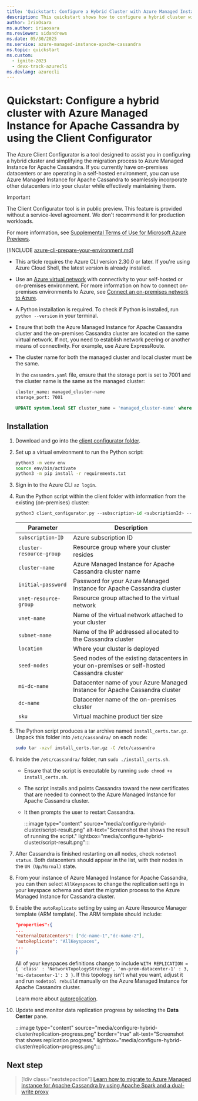 ```yaml
---
title: 'Quickstart: Configure a Hybrid Cluster with Azure Managed Instance for Apache Cassandra Client Configurator'
description: This quickstart shows how to configure a hybrid cluster with the Azure Managed Instance for Apache Cassandra Client Configurator.
author: IriaOsara
ms.author: iriaosara
ms.reviewer: sidandrews
ms.date: 05/30/2025
ms.service: azure-managed-instance-apache-cassandra
ms.topic: quickstart
ms.custom:
  - ignite-2023
  - devx-track-azurecli
ms.devlang: azurecli
---
```


# Quickstart: Configure a hybrid cluster with Azure Managed Instance for Apache Cassandra by using the Client Configurator

The Azure Client Configurator is a tool designed to assist you in configuring a hybrid cluster and simplifying the migration process to Azure Managed Instance for Apache Cassandra. If you currently have on-premises datacenters or are operating in a self-hosted environment, you can use Azure Managed Instance for Apache Cassandra to seamlessly incorporate other datacenters into your cluster while effectively maintaining them.

> [!IMPORTANT]
> The Client Configurator tool is in public preview. This feature is provided without a service-level agreement. We don't recommend it for production workloads.
>
> For more information, see [Supplemental Terms of Use for Microsoft Azure Previews](https://azure.microsoft.com/support/legal/preview-supplemental-terms/).

[!INCLUDE [azure-cli-prepare-your-environment.md](~/reusable-content/azure-cli/azure-cli-prepare-your-environment.md)]

- This article requires the Azure CLI version 2.30.0 or later. If you're using Azure Cloud Shell, the latest version is already installed.
- Use an [Azure virtual network](/azure/virtual-network/virtual-networks-overview) with connectivity to your self-hosted or on-premises environment. For more information on how to connect on-premises environments to Azure, see [Connect an on-premises network to Azure](/azure/architecture/reference-architectures/hybrid-networking/).
- A Python installation is required. To check if Python is installed, run `python --version` in your terminal.
- Ensure that both the Azure Managed Instance for Apache Cassandra cluster and the on-premises Cassandra cluster are located on the same virtual network. If not, you need to establish network peering or another means of connectivity. For example, use Azure ExpressRoute.
- The cluster name for both the managed cluster and local cluster must be the same.
  
  In the `cassandra.yaml` file, ensure that the storage port is set to 7001 and the cluster name is the same as the managed cluster:

  ```bash
  cluster_name: managed_cluster-name
  storage_port: 7001
   ```
    
  ```sql
  UPDATE system.local SET cluster_name = 'managed_cluster-name' where key='local';
  ```

## Installation

1. Download and go into the [client configurator folder](https://aka.ms/configurator-tool).
1. Set up a virtual environment to run the Python script:

    ```bash
    python3 -m venv env
    source env/bin/activate
    python3 -m pip install -r requirements.txt
    ```

1. Sign in to the Azure CLI `az login`.
1. Run the Python script within the client folder with information from the existing (on-premises) cluster:

    ```python
    python3 client_configurator.py --subscription-id <subcriptionId> --cluster-resource-group <clusterResourceGroup> --cluster-name <clusterName> --initial-password <initialPassword> --vnet-resource-group <vnetResourceGroup> --vnet-name <vnetName> --subnet-name <subnetName> --location <location> --seed-nodes <seed1 seed2 seed3> --mi-dc-name <managedInstanceDataCenterName> --dc-name <onPremDataCenterName> --sku <sku>
    ```

    |Parameter|Description|
    |---------|-----------|
    `subscription-ID`| Azure subscription ID
    `cluster-resource-group`| Resource group where your cluster resides
    `cluster-name`| Azure Managed Instance for Apache Cassandra cluster name
    `initial-password`| Password for your Azure Managed Instance for Apache Cassandra cluster
    `vnet-resource-group`| Resource group attached to the virtual network
    `vnet-name`| Name of the virtual network attached to your cluster
    `subnet-name`| Name of the IP addressed allocated to the Cassandra cluster
    `location`| Where your cluster is deployed
    `seed-nodes`| Seed nodes of the existing datacenters in your on-premises or self-hosted Cassandra cluster
    `mi-dc-name`| Datacenter name of your Azure Managed Instance for Apache Cassandra cluster
    `dc-name`| Datacenter name of the on-premises cluster
    `sku`| Virtual machine product tier size

1. The Python script produces a tar archive named `install_certs.tar.gz`. Unpack this folder into `/etc/cassandra/` on each node:

      ```bash
      sudo tar -xzvf install_certs.tar.gz -C /etc/cassandra
      ```

1. Inside the `/etc/cassandra/` folder, run `sudo ./install_certs.sh`.
   * Ensure that the script is executable by running `sudo chmod +x install_certs.sh`.
   * The script installs and points Cassandra toward the new certificates that are needed to connect to the Azure Managed Instance for Apache Cassandra cluster.
   * It then prompts the user to restart Cassandra.

     :::image type="content" source="media/configure-hybrid-cluster/script-result.png" alt-text="Screenshot that shows the result of running the script." lightbox="media/configure-hybrid-cluster/script-result.png":::

1. After Cassandra is finished restarting on all nodes, check `nodetool status`. Both datacenters should appear in the list, with their nodes in the `UN (Up/Normal)` state.
1. From your instance of Azure Managed Instance for Apache Cassandra, you can then select `AllKeyspaces` to change the replication settings in your keyspace schema and start the migration process to the Azure Managed Instance for Cassandra cluster.
1. Enable the `autoReplicate` setting by using an Azure Resource Manager template (ARM template). The ARM template should include:

    ```json
    "properties":{
    ...
    "externalDataCenters": ["dc-name-1","dc-name-2"],
    "autoReplicate": "AllKeyspaces",
    ...
    }
    ```

    All of your keyspaces definitions change to include 
    `WITH REPLICATION = { 'class' : 'NetworkTopologyStrategy', 'on-prem-datacenter-1' : 3, 'mi-datacenter-1': 3 }`.
    If this topology isn't what you want, adjust it and run `nodetool rebuild` manually on the Azure Managed Instance for Apache Cassandra cluster.
  
    Learn more about [autoreplication](https://aka.ms/auto-replication).

1. Update and monitor data replication progress by selecting the **Data Center** pane.

   :::image type="content" source="media/configure-hybrid-cluster/replication-progress.png" border="true" alt-text="Screenshot that shows replication progress." lightbox="media/configure-hybrid-cluster/replication-progress.png":::

## Next step

> [!div class="nextstepaction"]
> [Learn how to migrate to Azure Managed Instance for Apache Cassandra by using Apache Spark and a dual-write proxy](dual-write-proxy-migration.md)
